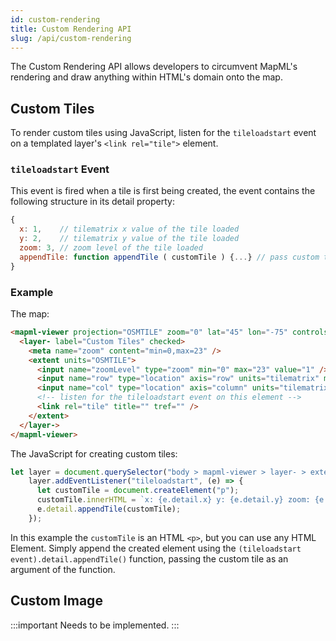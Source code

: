```yaml
---
id: custom-rendering
title: Custom Rendering API
slug: /api/custom-rendering
---
```


The Custom Rendering API allows developers to circumvent MapML's rendering and draw anything within
HTML's domain onto the map.

## Custom Tiles

To render custom tiles using JavaScript, listen for the `tileloadstart` event on a templated layer's `<link rel="tile">` element.

### `tileloadstart` Event

This event is fired when a tile is first being created, the event contains the following structure in its detail property:
```js
{
  x: 1,    // tilematrix x value of the tile loaded
  y: 2,    // tilematrix y value of the tile loaded
  zoom: 3, // zoom level of the tile loaded
  appendTile: function appendTile ( customTile ) {...} // pass custom tile as an argument to function
}
```


### Example

The map:
```html
<mapml-viewer projection="OSMTILE" zoom="0" lat="45" lon="-75" controls>
  <layer- label="Custom Tiles" checked>
    <meta name="zoom" content="min=0,max=23" />
    <extent units="OSMTILE">
      <input name="zoomLevel" type="zoom" min="0" max="23" value="1" />
      <input name="row" type="location" axis="row" units="tilematrix" min="0" max="2" />
      <input name="col" type="location" axis="column" units="tilematrix" min="0" max="2" />
      <!-- listen for the tileloadstart event on this element -->
      <link rel="tile" title="" tref="" />
    </extent>
  </layer->
</mapml-viewer>
```


The JavaScript for creating custom tiles:
```js
let layer = document.querySelector("body > mapml-viewer > layer- > extent > link");
    layer.addEventListener("tileloadstart", (e) => {
      let customTile = document.createElement("p");
      customTile.innerHTML = `x: {e.detail.x} y: {e.detail.y} zoom: {e.detail.zoom}`;
      e.detail.appendTile(customTile);
    });
```

In this example the `customTile` is an HTML `<p>`, but you can use any HTML Element. Simply append the 
created element using the `(tileloadstart event).detail.appendTile()` function, passing the custom tile as an argument of the function.


## Custom Image

:::important
Needs to be implemented.
:::
